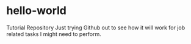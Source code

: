 # hello-world
Tutorial Repository
Just trying Github out to see how it will work for job related tasks I might
need to perform.
